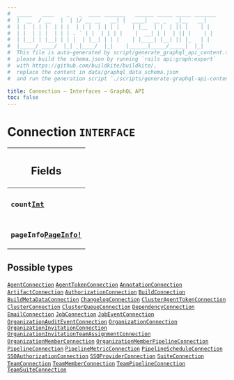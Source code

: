 ```yaml
---
#  _____   ____    _   _  ____ _______   ______ _____ _____ _______
#  |  __  / __   |  | |/ __ __   __| |  ____|  __ _   _|__   __|
#  | |  | | |  | | |  | | |  | | | |    | |__  | |  | || |    | |
#  | |  | | |  | | | . ` | |  | | | |    |  __| | |  | || |    | |
#  | |__| | |__| | | |  | |__| | | |    | |____| |__| || |_   | |
#  |_____/ ____/  |_| _|____/  |_|    |______|_____/_____|  |_|
#  This file is auto-generated by script/generate_graphql_api_content.sh,
#  please build the schema.json by running `rails api:graph:export`
#  with https://github.com/buildkite/buildkite/,
#  replace the content in data/graphql_data_schema.json
#  and run the generation script `./scripts/generate-graphql-api-content.sh`.

title: Connection – Interfaces – GraphQL API
toc: false
---
```

<!-- vale off -->
<h1 class="has-pills" data-algolia-exclude>
  Connection
  <span class="pill pill--interface pill--normal-case pill--large"><code>INTERFACE</code></span>
</h1>
<!-- vale on -->




<table class="responsive-table responsive-table--single-column-rows">
  <thead>
    <th>
      <h2 data-algolia-exclude>Fields</h2>
    </th>
  </thead>
  <tbody>
    <tr><td><h3 class="is-small has-pills"><code>count</code><a href="/docs/apis/graphql/schemas/scalar/int" class="pill pill--scalar pill--normal-case pill--medium" title="Go to SCALAR Int"><code>Int</code></a></h3></td></tr><tr><td><h3 class="is-small has-pills"><code>pageInfo</code><a href="/docs/apis/graphql/schemas/object/pageinfo" class="pill pill--object pill--normal-case pill--medium" title="Go to OBJECT PageInfo"><code>PageInfo!</code></a></h3></td></tr>
  </tbody>
</table>






<h2 data-algolia-exclude>Possible types</h2>
<a href="/docs/apis/graphql/schemas/object/agentconnection" class="pill pill--object pill--normal-case pill--large" title="Go to OBJECT AgentConnection"><code>AgentConnection</code></a>
<a href="/docs/apis/graphql/schemas/object/agenttokenconnection" class="pill pill--object pill--normal-case pill--large" title="Go to OBJECT AgentTokenConnection"><code>AgentTokenConnection</code></a>
<a href="/docs/apis/graphql/schemas/object/annotationconnection" class="pill pill--object pill--normal-case pill--large" title="Go to OBJECT AnnotationConnection"><code>AnnotationConnection</code></a>
<a href="/docs/apis/graphql/schemas/object/artifactconnection" class="pill pill--object pill--normal-case pill--large" title="Go to OBJECT ArtifactConnection"><code>ArtifactConnection</code></a>
<a href="/docs/apis/graphql/schemas/object/authorizationconnection" class="pill pill--object pill--normal-case pill--large" title="Go to OBJECT AuthorizationConnection"><code>AuthorizationConnection</code></a>
<a href="/docs/apis/graphql/schemas/object/buildconnection" class="pill pill--object pill--normal-case pill--large" title="Go to OBJECT BuildConnection"><code>BuildConnection</code></a>
<a href="/docs/apis/graphql/schemas/object/buildmetadataconnection" class="pill pill--object pill--normal-case pill--large" title="Go to OBJECT BuildMetaDataConnection"><code>BuildMetaDataConnection</code></a>
<a href="/docs/apis/graphql/schemas/object/changelogconnection" class="pill pill--object pill--normal-case pill--large" title="Go to OBJECT ChangelogConnection"><code>ChangelogConnection</code></a>
<a href="/docs/apis/graphql/schemas/object/clusteragenttokenconnection" class="pill pill--object pill--normal-case pill--large" title="Go to OBJECT ClusterAgentTokenConnection"><code>ClusterAgentTokenConnection</code></a>
<a href="/docs/apis/graphql/schemas/object/clusterconnection" class="pill pill--object pill--normal-case pill--large" title="Go to OBJECT ClusterConnection"><code>ClusterConnection</code></a>
<a href="/docs/apis/graphql/schemas/object/clusterqueueconnection" class="pill pill--object pill--normal-case pill--large" title="Go to OBJECT ClusterQueueConnection"><code>ClusterQueueConnection</code></a>
<a href="/docs/apis/graphql/schemas/object/dependencyconnection" class="pill pill--object pill--normal-case pill--large" title="Go to OBJECT DependencyConnection"><code>DependencyConnection</code></a>
<a href="/docs/apis/graphql/schemas/object/emailconnection" class="pill pill--object pill--normal-case pill--large" title="Go to OBJECT EmailConnection"><code>EmailConnection</code></a>
<a href="/docs/apis/graphql/schemas/object/jobconnection" class="pill pill--object pill--normal-case pill--large" title="Go to OBJECT JobConnection"><code>JobConnection</code></a>
<a href="/docs/apis/graphql/schemas/object/jobeventconnection" class="pill pill--object pill--normal-case pill--large" title="Go to OBJECT JobEventConnection"><code>JobEventConnection</code></a>
<a href="/docs/apis/graphql/schemas/object/organizationauditeventconnection" class="pill pill--object pill--normal-case pill--large" title="Go to OBJECT OrganizationAuditEventConnection"><code>OrganizationAuditEventConnection</code></a>
<a href="/docs/apis/graphql/schemas/object/organizationconnection" class="pill pill--object pill--normal-case pill--large" title="Go to OBJECT OrganizationConnection"><code>OrganizationConnection</code></a>
<a href="/docs/apis/graphql/schemas/object/organizationinvitationconnection" class="pill pill--object pill--normal-case pill--large" title="Go to OBJECT OrganizationInvitationConnection"><code>OrganizationInvitationConnection</code></a>
<a href="/docs/apis/graphql/schemas/object/organizationinvitationteamassignmentconnection" class="pill pill--object pill--normal-case pill--large" title="Go to OBJECT OrganizationInvitationTeamAssignmentConnection"><code>OrganizationInvitationTeamAssignmentConnection</code></a>
<a href="/docs/apis/graphql/schemas/object/organizationmemberconnection" class="pill pill--object pill--normal-case pill--large" title="Go to OBJECT OrganizationMemberConnection"><code>OrganizationMemberConnection</code></a>
<a href="/docs/apis/graphql/schemas/object/organizationmemberpipelineconnection" class="pill pill--object pill--normal-case pill--large" title="Go to OBJECT OrganizationMemberPipelineConnection"><code>OrganizationMemberPipelineConnection</code></a>
<a href="/docs/apis/graphql/schemas/object/pipelineconnection" class="pill pill--object pill--normal-case pill--large" title="Go to OBJECT PipelineConnection"><code>PipelineConnection</code></a>
<a href="/docs/apis/graphql/schemas/object/pipelinemetricconnection" class="pill pill--object pill--normal-case pill--large" title="Go to OBJECT PipelineMetricConnection"><code>PipelineMetricConnection</code></a>
<a href="/docs/apis/graphql/schemas/object/pipelinescheduleconnection" class="pill pill--object pill--normal-case pill--large" title="Go to OBJECT PipelineScheduleConnection"><code>PipelineScheduleConnection</code></a>
<a href="/docs/apis/graphql/schemas/object/ssoauthorizationconnection" class="pill pill--object pill--normal-case pill--large" title="Go to OBJECT SSOAuthorizationConnection"><code>SSOAuthorizationConnection</code></a>
<a href="/docs/apis/graphql/schemas/object/ssoproviderconnection" class="pill pill--object pill--normal-case pill--large" title="Go to OBJECT SSOProviderConnection"><code>SSOProviderConnection</code></a>
<a href="/docs/apis/graphql/schemas/object/suiteconnection" class="pill pill--object pill--normal-case pill--large" title="Go to OBJECT SuiteConnection"><code>SuiteConnection</code></a>
<a href="/docs/apis/graphql/schemas/object/teamconnection" class="pill pill--object pill--normal-case pill--large" title="Go to OBJECT TeamConnection"><code>TeamConnection</code></a>
<a href="/docs/apis/graphql/schemas/object/teammemberconnection" class="pill pill--object pill--normal-case pill--large" title="Go to OBJECT TeamMemberConnection"><code>TeamMemberConnection</code></a>
<a href="/docs/apis/graphql/schemas/object/teampipelineconnection" class="pill pill--object pill--normal-case pill--large" title="Go to OBJECT TeamPipelineConnection"><code>TeamPipelineConnection</code></a>
<a href="/docs/apis/graphql/schemas/object/teamsuiteconnection" class="pill pill--object pill--normal-case pill--large" title="Go to OBJECT TeamSuiteConnection"><code>TeamSuiteConnection</code></a>
